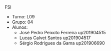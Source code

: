 FSI
* Turno: L09
* Grupo: 04
* Alunos:
    - José Pedro Peixoto Ferreira up201904515
    - Lucas Calvet Santos up201904517
    - Sérgio Rodrigues da Gama up201906690
